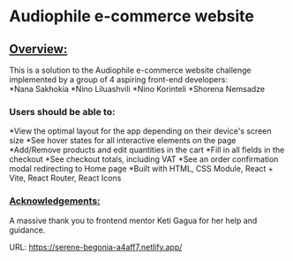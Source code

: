 # Audiophile e-commerce website

## <ins>Overview:</ins>

This is a solution to the Audiophile e-commerce website challenge implemented by a group of 4 aspiring front-end developers:  
*Nana Sakhokia
*Nino Liluashvili
*Nino Korinteli
*Shorena Nemsadze

### Users should be able to:

*View the optimal layout for the app depending on their device's screen size
*See hover states for all interactive elements on the page
*Add/Remove products and edit quantities in the cart
*Fill in all fields in the checkout
*See checkout totals, including VAT
*See an order confirmation modal redirecting to Home page
*Built with HTML, CSS Module, React + Vite, React Router, React Icons

### <ins>Acknowledgements:</ins>

A massive thank you to frontend mentor Keti Gagua for her help and guidance.

URL: https://serene-begonia-a4aff7.netlify.app/

